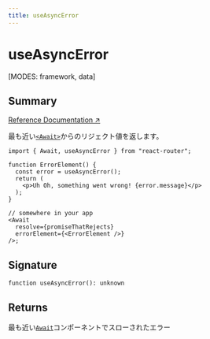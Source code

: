 ```yaml
---
title: useAsyncError
---
```


# useAsyncError

<!--
⚠️ ⚠️ IMPORTANT ⚠️ ⚠️ 

Thank you for helping improve our documentation!

This file is auto-generated from the JSDoc comments in the source
code, so please edit the JSDoc comments in the file below and this
file will be re-generated once those changes are merged.

https://github.com/remix-run/react-router/blob/main/packages/react-router/lib/hooks.tsx
-->

[MODES: framework, data]

## Summary

[Reference Documentation ↗](https://api.reactrouter.com/v7/functions/react_router.useAsyncError.html)

最も近い[`<Await>`](../components/Await)からのリジェクト値を返します。

```tsx
import { Await, useAsyncError } from "react-router";

function ErrorElement() {
  const error = useAsyncError();
  return (
    <p>Uh Oh, something went wrong! {error.message}</p>
  );
}

// somewhere in your app
<Await
  resolve={promiseThatRejects}
  errorElement={<ErrorElement />}
/>;
```

## Signature

```tsx
function useAsyncError(): unknown
```

## Returns

最も近い[`Await`](../components/Await)コンポーネントでスローされたエラー